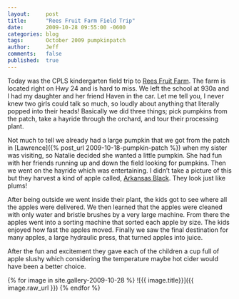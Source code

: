 ```yaml
---
layout:     post
title:      "Rees Fruit Farm Field Trip"
date:       2009-10-28 09:55:00 -0600
categories: blog
tags:       October 2009 pumpkinpatch
author:     Jeff
comments:   false
published:  true
---
```

Today was the CPLS kindergarten field trip to [Rees Fruit Farm](http://www.reesfruitfarm.com/). The farm is located right on Hwy 24 and is hard to miss. We left the school at 930a and I had my daughter and her friend Haven in the car. Let me tell you, I never knew two girls could talk so much, so loudly about anything that literally popped into their heads! Basically we did three things; pick pumpkins from the patch, take a hayride through the orchard, and tour their processing plant.

Not much to tell we already had a large pumpkin that we got from the patch in [Lawrence]({% post_url 2009-10-18-pumpkin-patch %}) when my sister was visiting, so Natalie decided she wanted a little pumpkin. She had fun with her friends running up and down the field looking for pumpkins. Then we went on the hayride which was entertaining. I didn’t take a picture of this but they harvest a kind of apple called, [Arkansas Black](http://www.encyclopediaofarkansas.net/encyclopedia/entry-detail.aspx?entryID=2100). They look just like plums!

After being outside we went inside their plant, the kids got to see where all the apples were delivered. We then learned that the apples were cleaned with only water and bristle brushes by a very large machine. From there the apples went into a sorting machine that sorted each apple by size. The kids enjoyed how fast the apples moved. Finally we saw the final destination for many apples, a large hydraulic press, that turned apples into juice.

After the fun and excitement they gave each of the children a cup full of apple slushy which considering the temperature maybe hot cider would have been a better choice.

{% for image in site.gallery-2009-10-28 %}
  ![{{ image.title}}]({{ image.raw_url }})
{% endfor %}

